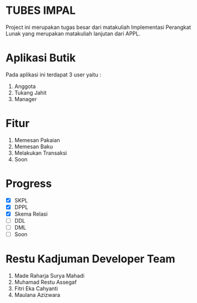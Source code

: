 # TUBES IMPAL
Project ini merupakan tugas besar dari matakuliah Implementasi Perangkat Lunak yang merupakan matakuliah lanjutan dari APPL.
# Aplikasi Butik
Pada aplikasi ini terdapat 3 user yaitu :
1. Anggota
2. Tukang Jahit
3. Manager
# Fitur
1. Memesan Pakaian
2. Memesan Baku
3. Melakukan Transaksi
4. Soon
# Progress
- [x] SKPL
- [x] DPPL
- [x] Skema Relasi
- [ ] DDL
- [ ] DML
- [ ] Soon
# Restu Kadjuman Developer Team
1. Made Raharja Surya Mahadi
2. Muhamad Restu Assegaf
3. Fitri Eka Cahyanti
4. Maulana Azizwara

